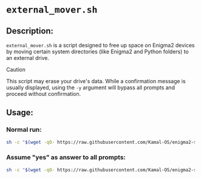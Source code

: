 ﻿# `external_mover.sh`

## Description:

`external_mover.sh` is a script designed to free up space on Enigma2 devices by moving certain system directories (like Enigma2 and Python folders) to an external drive.

> [!CAUTION]
>
> This script may erase your drive's data. While a confirmation message is usually displayed, using the `-y` argument will bypass all prompts and proceed without confirmation.

## Usage:

### Normal run:

```bash
sh -c "$(wget -qO- https://raw.githubusercontent.com/Kamal-OS/enigma2-scripts/refs/heads/main/external_mover.sh)"
```

### Assume "yes" as answer to all prompts:

```bash
sh -c "$(wget -qO- https://raw.githubusercontent.com/Kamal-OS/enigma2-scripts/refs/heads/main/external_mover.sh)" -- -y
```
